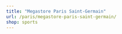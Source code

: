 ```yaml
---
title: "Megastore Paris Saint-Germain"
url: /paris/megastore-paris-saint-germain/
shop: sports
---
```

